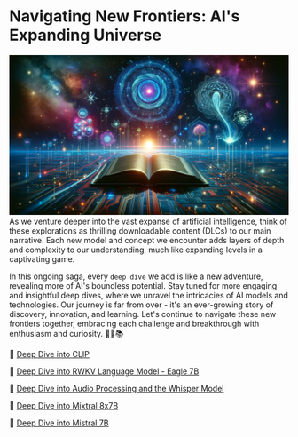 # Navigating New Frontiers: AI's Expanding Universe
![deep-dive-thumb.png](images%2Fdeep-dive-thumb.png)
As we venture deeper into the vast expanse of artificial intelligence, think of these explorations as thrilling downloadable content (DLCs) to our main narrative. Each new model and concept we encounter adds layers of depth and complexity to our understanding, much like expanding levels in a captivating game. 

In this ongoing saga, every `deep dive` we add is like a new adventure, revealing more of AI's boundless potential. Stay tuned for more engaging and insightful deep dives, where we unravel the intricacies of AI models and technologies. Our journey is far from over - it's an ever-growing story of discovery, innovation, and learning. Let's continue to navigate these new frontiers together, embracing each challenge and breakthrough with enthusiasm and curiosity. 🚀🤖📚

🤿 [Deep Dive into CLIP](CLIP%2FREADME.md)

🤿 [Deep Dive into RWKV Language Model - Eagle 7B](rwkv-eagle-7b%2FREADME.md)

🤿 [Deep Dive into Audio Processing and the Whisper Model](whisper%2FREADME.md)

🤿 [Deep Dive into Mixtral 8x7B](mixtral-8x7b%2FREADME.md)

🤿 [Deep Dive into Mistral 7B](mistral-7b%2FREADME.md)